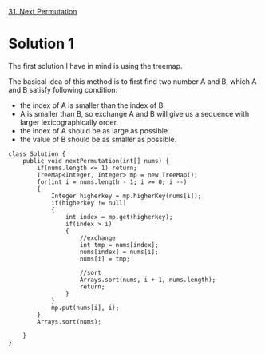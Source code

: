 [31. Next Permutation](https://leetcode.com/problems/next-permutation/description/)

# Solution 1

The first solution I have in mind is using the treemap.

The basical idea of this method is to first find two number A and B,
which A and B satisfy following condition:

* the index of A is smaller than the index of B.
* A is smaller than B, so exchange A and B will give us a sequence with larger lexicographically order.
* the index of A should be as large as possible.
* the value of B should be as smaller as possible.




```
class Solution {
    public void nextPermutation(int[] nums) {
        if(nums.length <= 1) return;
        TreeMap<Integer, Integer> mp = new TreeMap();
        for(int i = nums.length - 1; i >= 0; i --)
        {
            Integer higherkey = mp.higherKey(nums[i]);
            if(higherkey != null)
            {
                int index = mp.get(higherkey);
                if(index > i)
                {
                    //exchange
                    int tmp = nums[index];
                    nums[index] = nums[i];
                    nums[i] = tmp;

                    //sort
                    Arrays.sort(nums, i + 1, nums.length);
                    return;
                }
            }
            mp.put(nums[i], i);
        }
        Arrays.sort(nums);
        
    }
}
```

